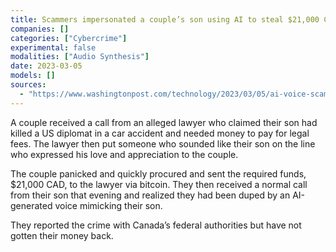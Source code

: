 ```yaml
---
title: Scammers impersonated a couple’s son using AI to steal $21,000 CAD
companies: []
categories: ["Cybercrime"]
experimental: false
modalities: ["Audio Synthesis"]
date: 2023-03-05
models: []
sources:
  - "https://www.washingtonpost.com/technology/2023/03/05/ai-voice-scam/"
---
```


A couple received a call from an alleged lawyer who claimed their son had killed a US diplomat in a car accident and needed money to pay for legal fees. The lawyer then put someone who sounded like their son on the line who expressed his love and appreciation to the couple.

The couple panicked and quickly procured and sent the required funds, $21,000 CAD, to the lawyer via bitcoin. They then received a normal call from their son that evening and realized they had been duped by an AI-generated voice mimicking their son.

They reported the crime with Canada’s federal authorities but have not gotten their money back.
